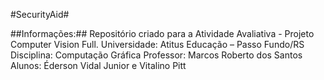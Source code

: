 #SecurityAid#

##Informações:##
Repositório criado para a Atividade Avaliativa - Projeto Computer Vision Full.
Universidade: Atitus Educação – Passo Fundo/RS
Disciplina: Computação Gráfica
Professor: Marcos Roberto dos Santos
Alunos: Éderson Vidal Junior e Vitalino Pitt
